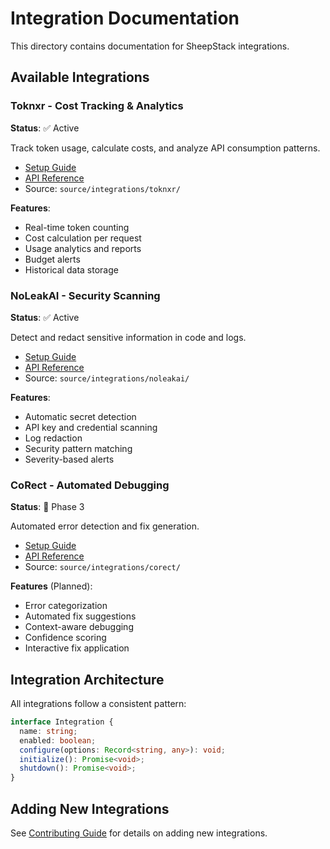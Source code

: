# Integration Documentation

This directory contains documentation for SheepStack integrations.

## Available Integrations

### Toknxr - Cost Tracking & Analytics
**Status**: ✅ Active

Track token usage, calculate costs, and analyze API consumption patterns.

- [Setup Guide](./toknxr.md)
- [API Reference](../api/toknxr.md)
- Source: `source/integrations/toknxr/`

**Features**:
- Real-time token counting
- Cost calculation per request
- Usage analytics and reports
- Budget alerts
- Historical data storage

### NoLeakAI - Security Scanning
**Status**: ✅ Active

Detect and redact sensitive information in code and logs.

- [Setup Guide](./noleakai.md)
- [API Reference](../api/noleakai.md)
- Source: `source/integrations/noleakai/`

**Features**:
- Automatic secret detection
- API key and credential scanning
- Log redaction
- Security pattern matching
- Severity-based alerts

### CoRect - Automated Debugging
**Status**: 🚧 Phase 3

Automated error detection and fix generation.

- [Setup Guide](./corect.md)
- [API Reference](../api/corect.md)
- Source: `source/integrations/corect/`

**Features** (Planned):
- Error categorization
- Automated fix suggestions
- Context-aware debugging
- Confidence scoring
- Interactive fix application

## Integration Architecture

All integrations follow a consistent pattern:

```typescript
interface Integration {
  name: string;
  enabled: boolean;
  configure(options: Record<string, any>): void;
  initialize(): Promise<void>;
  shutdown(): Promise<void>;
}
```

## Adding New Integrations

See [Contributing Guide](../../CONTRIBUTING.md#adding-integrations) for details on adding new integrations.
